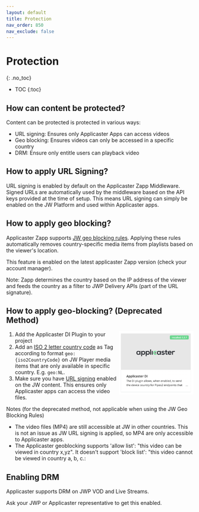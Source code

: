 ```yaml
---
layout: default
title: Protection
nav_order: 850
nav_exclude: false
---
```

# Protection
{: .no_toc}

- TOC
{:toc}

## How can content be protected?
Content can be protected is protected in various ways: 
- URL signing: Ensures only Applicaster Apps can access videos
- Geo blocking: Ensures videos can only be accessed in a specific country
- DRM: Ensure only entitle users can playback video

## How to apply URL Signing?
URL signing is enabled by default on the Applicaster Zapp Middleware. Signed URLs are automatically used by the middleware based on the API keys provided at the time of setup. This means URL signing can simply be enabled on the JW Platform and used within Applicaster apps. 

## How to apply geo blocking?
Applicaster Zapp supports [JW geo blocking rules](https://docs.jwplayer.com/platform/docs/protection-set-geoblocking-rules-for-videos). Applying these rules automatically removes country-specific media items from playlists based on the viewer's location. 

This feature is enabled on the latest applicaster Zapp version (check your account manager).

Note: Zapp determines the country based on the IP address of the viewer and feeds the country as a filter to JWP Delivery APIs (part of the URL signature).

## How to apply geo-blocking? (Deprecated Method)
<img align="right" src="./img/applicaster-di-plugin.png" width="200">

1. Add the Applicaster DI Plugin to your project
1. Add an [ISO 2 letter country code]() as Tag according to format `geo:{iso2CountryCode}` on JW Player media items that are only available in specific country. E.g. `geo:NL`.
1. Make sure you have [URL signing](https://docs.jwplayer.com/platform/docs/how-to-enable-url-token-signing#url-signing-options) enabled on the JW content. This ensures only Applicaster apps can access the video files. 

Notes (for the deprecated method, not applicable when using the JW Geo Blocking Rules)
- The video files (MP4) are still accessible at JW in other countries. This is not an issue as  JW URL signing is applied, so MP4 are only accessible to Applicaster apps.
- The Applicaster geoblocking supports 'allow list': "this video can be viewed in country x,yz". It doesn't support 'block list': "this video cannot be viewed in country a, b, c.:

## Enabling DRM
Applicaster supports DRM on JWP VOD and Live Streams.

Ask your JWP or Applicaster representative to get this enabled. 

